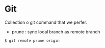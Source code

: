 Git
===

Collection o git command that we perfer.

* prune : sync local branch as remote branch

```sh
$ git remote prune origin
```
